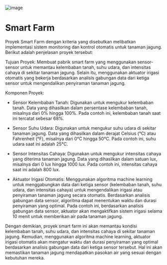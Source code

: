 ![image](https://github.com/SWilbert03/SmartFarm/assets/100682535/9088c0f2-6b21-457e-81fe-4298ea062fea)

# **Smart Farm**

Proyek Smart Farm dengan kriteria yang disebutkan melibatkan implementasi sistem monitoring dan kontrol otomatis untuk tanaman jagung. Berikut adalah penjelasan proyek tersebut:

Tujuan Proyek: Membuat pabrik smart farm yang menggunakan sensor-sensor untuk memantau kelembaban tanah, suhu udara, dan intensitas cahaya di sekitar tanaman jagung. Selain itu, menggunakan aktuator irigasi otomatis yang bekerja berdasarkan analisis gabungan data dari ketiga sensor untuk mengendalikan penyiraman tanaman jagung.

Komponen Proyek:

+ Sensor Kelembaban Tanah: Digunakan untuk mengukur kelembaban tanah. Data yang dihasilkan dalam persentase kelembaban tanah, misalnya dari 0% hingga 100%. Pada contoh ini, kelembaban tanah saat ini tercatat sebesar 68%.

+ Sensor Suhu Udara: Digunakan untuk mengukur suhu udara di sekitar tanaman jagung. Data yang dihasilkan dalam derajat Celsius (°C) atau Fahrenheit (°F), misalnya dari 0°C hingga 50°C. Pada contoh ini, suhu udara saat ini adalah 25°C.

+ Sensor Intensitas Cahaya: Digunakan untuk mengukur intensitas cahaya yang diterima tanaman jagung. Data yang dihasilkan dalam satuan lux, misalnya dari 0 lux hingga 1000 lux. Pada contoh ini, intensitas cahaya saat ini adalah 800 lux.

+ Aktuator Irigasi Otomatis: Menggunakan algoritma machine learning untuk menggabungkan data dari ketiga sensor (kelembaban tanah, suhu udara, dan intensitas cahaya) untuk mengendalikan irigasi atau penyiraman tanaman jagung secara otomatis. Berdasarkan analisis gabungan data sensor, algoritma dapat menentukan waktu dan durasi penyiraman yang optimal. Pada contoh ini, berdasarkan analisis gabungan data sensor, aktuator akan mengaktifkan sistem irigasi selama 10 menit untuk memberikan air pada tanaman jagung.

Dengan demikian, proyek smart farm ini akan memantau kondisi kelembaban tanah, suhu udara, dan intensitas cahaya di sekitar tanaman jagung. Kemudian, menggunakan algoritma machine learning, aktuator irigasi otomatis akan mengatur waktu dan durasi penyiraman yang optimal berdasarkan analisis gabungan data dari ketiga sensor tersebut. Hal ini akan memastikan tanaman jagung mendapatkan pasokan air yang sesuai dengan kebutuhan mereka.
